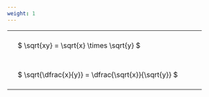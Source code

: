 ```yaml
---
weight: 1
---
```


<style type="text/css">
#T_7d11d th.col_heading {
  text-align: left;
  font-size: 1em;
}
#T_7d11d td {
  text-align: left;
  font-size: 1em;
  padding: 1.5em;
}
#T_7d11d_row0_col0, #T_7d11d_row1_col0 {
  width: 400px;
  white-space: pre-wrap;
}
</style>
<table id="T_7d11d">
  <thead>
  </thead>
  <tbody>
    <tr>
      <td id="T_7d11d_row0_col0" class="data row0 col0" >$ \sqrt{xy} = \sqrt{x} \times \sqrt{y} $</td>
    </tr>
    <tr>
      <td id="T_7d11d_row1_col0" class="data row1 col0" >$ \sqrt{\dfrac{x}{y}} = \dfrac{\sqrt{x}}{\sqrt{y}} $</td>
    </tr>
  </tbody>
</table>
